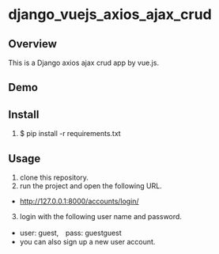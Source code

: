 # django_vuejs_axios_ajax_crud

## Overview
This is a Django axios ajax crud app by vue.js.
 

## Demo

## Install
1. $ pip install -r requirements.txt

## Usage
1. clone this repository.
2. run the project and open the following URL.
- http://127.0.0.1:8000/accounts/login/
3. login with the following user name and password.
- user: guest,　pass: guestguest
- you can also sign up a new user account.
